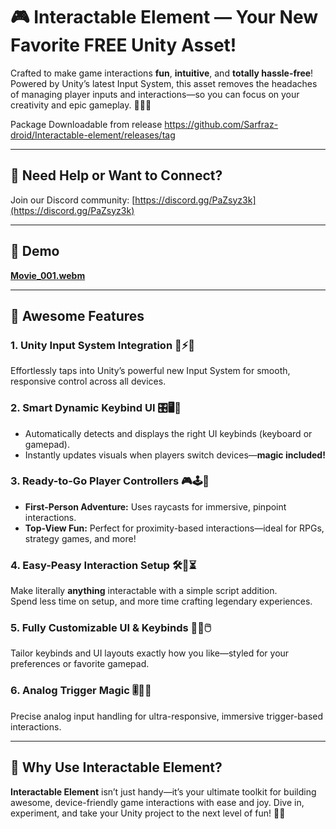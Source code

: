# 🎮 Interactable Element — Your New Favorite FREE Unity Asset!

Crafted to make game interactions **fun**, **intuitive**, and **totally hassle-free**!  
Powered by Unity’s latest Input System, this asset removes the headaches of managing player inputs and interactions—so you can focus on your creativity and epic gameplay. 🌟🎨😎

Package Downloadable from release https://github.com/Sarfraz-droid/Interactable-element/releases/tag

---

## 💬 Need Help or Want to Connect?

Join our Discord community: [https://discord.gg/PaZsyz3k](https://discord.gg/PaZsyz3k)


---

## 🎥 Demo  
[**Movie_001.webm**](https://github.com/user-attachments/assets/c132e041-3f45-420f-ab69-8cc49e2c1598)

---

## 🌟 Awesome Features

### 1. Unity Input System Integration 🎯⚡️📱  
Effortlessly taps into Unity’s powerful new Input System for smooth, responsive control across all devices.

### 2. Smart Dynamic Keybind UI 🎛️🖥️🔄  
- Automatically detects and displays the right UI keybinds (keyboard or gamepad).  
- Instantly updates visuals when players switch devices—**magic included!**

### 3. Ready-to-Go Player Controllers 🎮🕹️🎲  
- **First-Person Adventure:** Uses raycasts for immersive, pinpoint interactions.  
- **Top-View Fun:** Perfect for proximity-based interactions—ideal for RPGs, strategy games, and more!

### 4. Easy-Peasy Interaction Setup 🛠️📜⏳  
Make literally **anything** interactable with a simple script addition.  
Spend less time on setup, and more time crafting legendary experiences.

### 5. Fully Customizable UI & Keybinds 🎨🔑🖱️  
Tailor keybinds and UI layouts exactly how you like—styled for your preferences or favorite gamepad.

### 6. Analog Trigger Magic 🎚️🎯✨  
Precise analog input handling for ultra-responsive, immersive trigger-based interactions.

---

## 🚀 Why Use Interactable Element?

**Interactable Element** isn’t just handy—it’s your ultimate toolkit for building awesome, device-friendly game interactions with ease and joy. Dive in, experiment, and take your Unity project to the next level of fun! 🎉🌈
